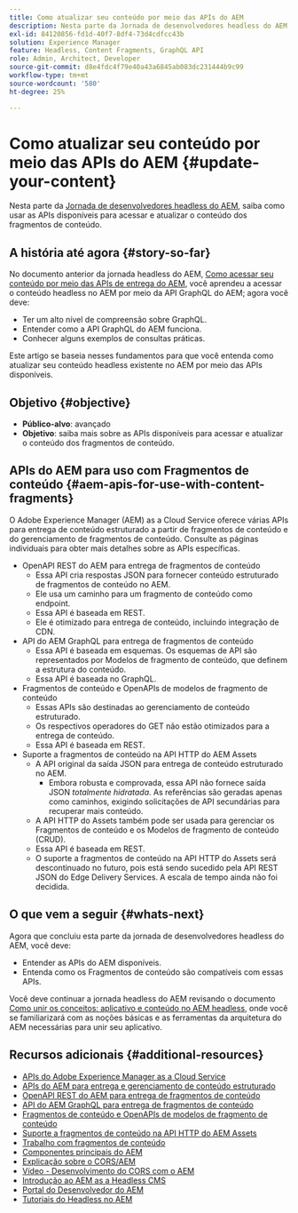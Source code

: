 ```yaml
---
title: Como atualizar seu conteúdo por meio das APIs do AEM
description: Nesta parte da Jornada de desenvolvedores headless do AEM, saiba como usar as APIs disponíveis para acessar e atualizar o conteúdo dos fragmentos de conteúdo.
exl-id: 84120856-fd1d-40f7-8df4-73d4cdfcc43b
solution: Experience Manager
feature: Headless, Content Fragments, GraphQL API
role: Admin, Architect, Developer
source-git-commit: d8e4fdc4f79e40a43a6845ab083dc231444b9c99
workflow-type: tm+mt
source-wordcount: '580'
ht-degree: 25%

---
```


# Como atualizar seu conteúdo por meio das APIs do AEM {#update-your-content}

Nesta parte da [Jornada de desenvolvedores headless do AEM](overview.md), saiba como usar as APIs disponíveis para acessar e atualizar o conteúdo dos fragmentos de conteúdo.

## A história até agora {#story-so-far}

No documento anterior da jornada headless do AEM, [Como acessar seu conteúdo por meio das APIs de entrega do AEM](access-your-content.md), você aprendeu a acessar o conteúdo headless no AEM por meio da API GraphQL do AEM; agora você deve:

* Ter um alto nível de compreensão sobre GraphQL.
* Entender como a API GraphQL do AEM funciona.
* Conhecer alguns exemplos de consultas práticas.

Este artigo se baseia nesses fundamentos para que você entenda como atualizar seu conteúdo headless existente no AEM por meio das APIs disponíveis.

## Objetivo {#objective}

* **Público-alvo**: avançado
* **Objetivo**: saiba mais sobre as APIs disponíveis para acessar e atualizar o conteúdo dos fragmentos de conteúdo.

## APIs do AEM para uso com Fragmentos de conteúdo {#aem-apis-for-use-with-content-fragments}

O Adobe Experience Manager (AEM) as a Cloud Service oferece várias APIs para entrega de conteúdo estruturado a partir de fragmentos de conteúdo e do gerenciamento de fragmentos de conteúdo. Consulte as páginas individuais para obter mais detalhes sobre as APIs específicas.

* OpenAPI REST do AEM para entrega de fragmentos de conteúdo
   * Essa API cria respostas JSON para fornecer conteúdo estruturado de fragmentos de conteúdo no AEM.
   * Ele usa um caminho para um fragmento de conteúdo como endpoint.
   * Essa API é baseada em REST.
   * Ele é otimizado para entrega de conteúdo, incluindo integração de CDN.
* API do AEM GraphQL para entrega de fragmentos de conteúdo
   * Essa API é baseada em esquemas. Os esquemas de API são representados por Modelos de fragmento de conteúdo, que definem a estrutura do conteúdo.
   * Essa API é baseada no GraphQL.
* Fragmentos de conteúdo e OpenAPIs de modelos de fragmento de conteúdo
   * Essas APIs são destinadas ao gerenciamento de conteúdo estruturado.
   * Os respectivos operadores do GET não estão otimizados para a entrega de conteúdo.
   * Essa API é baseada em REST.
* Suporte a fragmentos de conteúdo na API HTTP do AEM Assets
   * A API original da saída JSON para entrega de conteúdo estruturado no AEM.
      * Embora robusta e comprovada, essa API não fornece saída JSON *totalmente hidratada*. As referências são geradas apenas como caminhos, exigindo solicitações de API secundárias para recuperar mais conteúdo.
   * A API HTTP do Assets também pode ser usada para gerenciar os Fragmentos de conteúdo e os Modelos de fragmento de conteúdo (CRUD).
   * Essa API é baseada em REST.
   * O suporte a fragmentos de conteúdo na API HTTP do Assets será descontinuado no futuro, pois está sendo sucedido pela API REST JSON do Edge Delivery Services. A escala de tempo ainda não foi decidida.

## O que vem a seguir {#whats-next}

Agora que concluiu esta parte da jornada de desenvolvedores headless do AEM, você deve:

* Entender as APIs do AEM disponíveis.
* Entenda como os Fragmentos de conteúdo são compatíveis com essas APIs.

Você deve continuar a jornada headless do AEM revisando o documento [Como unir os conceitos: aplicativo e conteúdo no AEM headless](put-it-all-together.md), onde você se familiarizará com as noções básicas e as ferramentas da arquitetura do AEM necessárias para unir seu aplicativo.

## Recursos adicionais {#additional-resources}

* [APIs do Adobe Experience Manager as a Cloud Service](https://developer.adobe.com/experience-cloud/experience-manager-apis/)
* [APIs do AEM para entrega e gerenciamento de conteúdo estruturado](/help/headless/apis-headless-and-content-fragments.md)
* [OpenAPI REST do AEM para entrega de fragmentos de conteúdo](/help/headless/aem-rest-openapi-content-fragment-delivery.md)
* [API do AEM GraphQL para entrega de fragmentos de conteúdo](/help/headless/graphql-api/content-fragments.md)
* [Fragmentos de conteúdo e OpenAPIs de modelos de fragmento de conteúdo](/help/headless/content-fragment-openapis.md)
* [Suporte a fragmentos de conteúdo na API HTTP do AEM Assets](/help/assets/content-fragments/assets-api-content-fragments.md)
* [Trabalho com fragmentos de conteúdo](/help/sites-cloud/administering/content-fragments/overview.md)
* [Componentes principais do AEM](https://experienceleague.adobe.com/docs/experience-manager-core-components/using/introduction.html?lang=pt-BR)
* [Explicação sobre o CORS/AEM](https://helpx.adobe.com/experience-manager/kt/platform-repository/using/cors-security-article-understand.html?lang=pt-BR)
* [Vídeo - Desenvolvimento do CORS com o AEM](https://helpx.adobe.com/experience-manager/kt/platform-repository/using/cors-security-technical-video-develop.html?lang=pt-BR)
* [Introdução ao AEM as a Headless CMS](/help/headless/introduction.md)
* [Portal do Desenvolvedor do AEM](https://experienceleague.adobe.com/landing/experience-manager/headless/developer.html?lang=pt-BR)
* [Tutoriais do Headless no AEM](https://experienceleague.adobe.com/docs/experience-manager-learn/getting-started-with-aem-headless/overview.html?lang=pt-BR)
